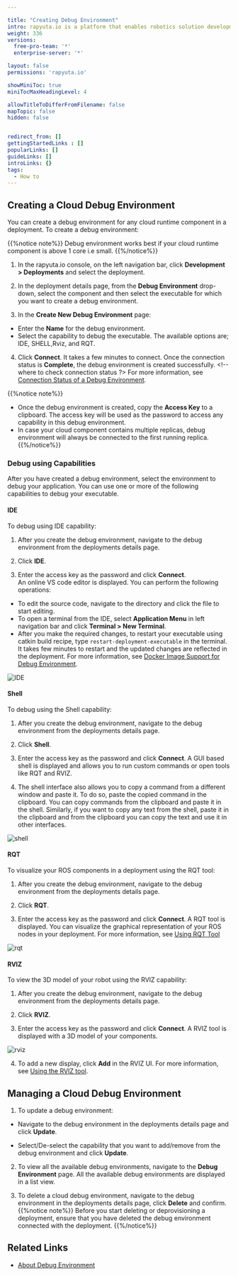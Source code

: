 ```yaml
---

title: "Creating Debug Environment"
intro: rapyuta.io is a platform that enables robotics solution development by providing the necessary software infrastructure and facilitating the interaction between multiple stakeholders who contribute to the solution development.
weight: 336
versions:
  free-pro-team: '*'
  enterprise-server: '*'

layout: false
permissions: 'rapyuta.io'

showMiniToc: true
miniTocMaxHeadingLevel: 4

allowTitleToDifferFromFilename: false
mapTopic: false
hidden: false


redirect_from: []
gettingStartedLinks : []
popularLinks: []
guideLinks: []
introLinks: {}
tags:
  - How to
---
```



## Creating a Cloud Debug Environment

You can create a debug environment for any cloud runtime component in a deployment. 
To create a debug environment:

{{%notice note%}}
Debug environment works best if your cloud runtime component is above 1 core i.e small.
{{%/notice%}}

1. In the rapyuta.io console, on the left navigation bar, click **Development > Deployments** and select the deployment.

2. In the deployment details page, from the **Debug Environment** drop-down, select the component and then select the executable for which you want to create a debug environment. 

3. In the **Create New Debug Environment** page: 

  - Enter the **Name** for the debug environment.
  - Select the capability to debug the executable. The available options are; IDE, SHELL,Rviz, and RQT.
  
4. Click **Connect**. 
It takes a few minutes to connect. Once the connection status is **Complete**, the debug environment is created successfully. <!-- where to check connection status ?>
For more information, see [Connection Status of a Debug Environment](/5_deep-dives/52_software-development/529_debug-environment/#connection-status-of-a-debug-environment).

{{%notice note%}}
* Once the debug environment is created, copy the **Access Key** to a clipboard. The access key will be used as the password to access any capability in this debug environment.
* In case your cloud component contains multiple replicas, debug environment will always be connected to the first running replica.
{{%/notice%}}

### Debug using Capabilities

After you have created a debug environment, select the environment to debug your application. You can use one or more of the following capabilities to debug your executable. 

#### IDE
To debug using IDE capability:

1. After you create the debug environment, navigate to the debug environment from the deployments details page.

2. Click **IDE**.

3. Enter the access key as the password and click **Connect**.  
An online VS code editor is displayed. You can perform the following operations:

  * To edit the source code, navigate to the directory and click the file to start editing.
  * To open a terminal from the IDE, select **Application Menu** in left navigation bar and click **Terminal > New Terminal**.
  * After you make the required changes, to restart your executable using catkin build recipe, type `restart-deployment-executable` in the terminal. It takes few minutes to restart and the updated changes are reflected in the deployment. For more information, see [Docker Image Support for Debug Environment](/5_deep-dives/52_software-development/529_debug-environment/#docker-image-support-for-debug-environment).

![IDE](/images/core-concepts/deployments/ide.png?classes=border,shadow&width=50pc)


#### Shell
To debug using the Shell capability:

1.  After you create the debug environment, navigate to the debug environment from the deployments details page.

2. Click **Shell**.

3. Enter the access key as the password and click **Connect**. 
A GUI based shell is displayed and allows you to run custom commands or open tools like RQT and RVIZ.

4. The shell interface also allows you to copy a command from a different window and paste it. To do so, paste the copied command in the clipboard. You can copy commands from the clipboard and paste it in the shell. 
Similarly, if you want to copy any text from the shell, paste it in the clipboard and from the clipboard you can copy the text and use it in other interfaces.

![shell](/images/core-concepts/deployments/shell.png?classes=border,shadow&width=50pc)


#### RQT

To visualize your ROS components in a deployment using the RQT tool:

1. After you create the debug environment, navigate to the debug environment from the deployments details page.

2. Click **RQT**.

3. Enter the access key as the password and click **Connect**. 
 A RQT tool is displayed. You can visualize the graphical representation of your ROS nodes in your deployment. For more information, see [Using RQT Tool](http://wiki.ros.org/rqt)

![rqt](/images/core-concepts/deployments/rqt.png?classes=border,shadow&width=50pc)
 

#### RVIZ

To view the 3D model of your robot using the RVIZ capability:

1. After you create the debug environment, navigate to the debug environment from the deployments details page.

2. Click **RVIZ**.

3. Enter the access key as the password and click **Connect**. 
A RVIZ tool is displayed with a 3D model of your components.

![rviz](/images/core-concepts/deployments/rviz.png?classes=border,shadow&width=50pc)
 
4. To add a new display, click **Add** in the RVIZ UI. For more information, see [Using the RVIZ tool](http://wiki.ros.org/rviz/UserGuide).


## Managing a Cloud Debug Environment

1. To update a debug environment:

  - Navigate to the debug environment in the deployments details page and click **Update**.

  - Select/De-select the capability that you want to add/remove from the debug environment and click **Update**.

2. To view all the available debug environments, navigate to the **Debug Environment** page. All the available debug environments are displayed in a list view.

3. To delete a cloud debug environment, navigate to the debug environment in the deployments details page, click **Delete** and confirm.
  {{%notice note%}}
  Before you start deleting or deprovisioning a deployment, ensure that you have deleted the debug environment connected with the deployment.
  {{%/notice%}}

## Related Links
* [About Debug Environment](/5_deep-dives/52_software-development/529_debug-environment/)
